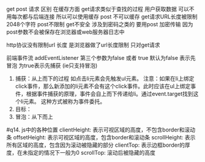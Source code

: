 get post 请求 区别
在缓存方面 get请求类似于查找的过程  用户获取数据 可以不用每次都与后端连接
所以可以使用缓存
post 不可以缓存
get请求URL长度被限制 2048个字符   post不限制
get不安全 涉及到密码之类的 要用post 加密传输  因为post参数不会被保存在浏览器或web服务器日志中

http协议没有限制url 长度 是浏览器做了url长度限制  只对get请求

前端事件流
addEventListener 第三个参数为false 或者 true 默认为false 表示先冒泡  为true表示先捕获 (ie只支持冒泡)
1. 捕获：从上而下的过程
  如点击li元素会先触发ul元素。
注意：如果在li上绑定click事件，那么新添加的li元素不会有这个click事件。此时应该在ul上绑定事件，根据事件捕获的原理，事件会自上而下传递给li。通过event.target找到这个li元素。
这种方式被称为事件委托。
2. 目标：
3. 冒泡：从下而上


#q14. js中的各种位置
    clientHeight: 表示可视区域的高度，不包含border和滚动条
    offsetHeight: 表示可视区域的高度，包含border和滚动条
    scrollHeight: 表示所有区域的高度，包含因为滚动被隐藏的部分
    clientTop: 表示边框border的厚度，在未指定的情况下一般为0
    scrollTop: 滚动后被隐藏的高度






